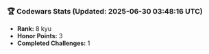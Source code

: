 ### 🏆 Codewars Stats (Updated: 2025-06-30 03:48:16 UTC)

- **Rank:** 8 kyu
- **Honor Points:** 3
- **Completed Challenges:** 1
